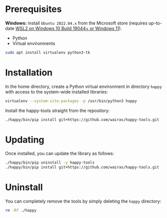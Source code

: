 # Prerequisites

**Windows:** install `Ubuntu 2022.04.x` from the Microsoft store 
(requires up-to-date [WSL2 on Windows 10 Build 19044+ or Windows 11](https://learn.microsoft.com/en-us/windows/wsl/tutorials/gui-apps)).

* Python
* Virtual environments

```bash
sudo apt install virtualenv python3-tk
```

# Installation

In the home directory, create a Python virtual environment in directory `happy` 
with access to the system-wide installed libraries:

```bash
virtualenv --system-site-packages -p /usr/bin/python3 happy
```

Install the happy-tools straight from the repository:

```bash
./happy/bin/pip install git+https://github.com/wairas/happy-tools.git
```

# Updating

Once installed, you can update the library as follows:

```bash
./happy/bin/pip uninstall -y happy-tools
./happy/bin/pip install git+https://github.com/wairas/happy-tools.git
```

# Uninstall

You can completely remove the tools by simply deleting the `happy` directory:

```bash
rm -Rf ./happy
```
